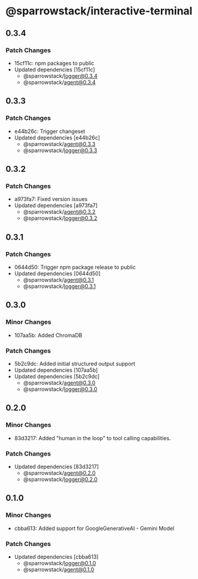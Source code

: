 # @sparrowstack/interactive-terminal

## 0.3.4

### Patch Changes

- 15cf11c: npm packages to public
- Updated dependencies [15cf11c]
    - @sparrowstack/logger@0.3.4
    - @sparrowstack/agent@0.3.4

## 0.3.3

### Patch Changes

- e44b26c: Trigger changeset
- Updated dependencies [e44b26c]
    - @sparrowstack/agent@0.3.3
    - @sparrowstack/logger@0.3.3

## 0.3.2

### Patch Changes

- a973fa7: Fixed version issues
- Updated dependencies [a973fa7]
    - @sparrowstack/agent@0.3.2
    - @sparrowstack/logger@0.3.2

## 0.3.1

### Patch Changes

- 0644d50: Trigger npm package release to public
- Updated dependencies [0644d50]
    - @sparrowstack/agent@0.3.1
    - @sparrowstack/logger@0.3.1

## 0.3.0

### Minor Changes

- 107aa5b: Added ChromaDB

### Patch Changes

- 5b2c9dc: Added initial structured output support
- Updated dependencies [107aa5b]
- Updated dependencies [5b2c9dc]
    - @sparrowstack/agent@0.3.0
    - @sparrowstack/logger@0.3.0

## 0.2.0

### Minor Changes

- 83d3217: Added "human in the loop" to tool calling capabilities.

### Patch Changes

- Updated dependencies [83d3217]
    - @sparrowstack/agent@0.2.0
    - @sparrowstack/logger@0.2.0

## 0.1.0

### Minor Changes

- cbba613: Added support for GoogleGenerativeAI - Gemini Model

### Patch Changes

- Updated dependencies [cbba613]
    - @sparrowstack/logger@0.1.0
    - @sparrowstack/agent@0.1.0
